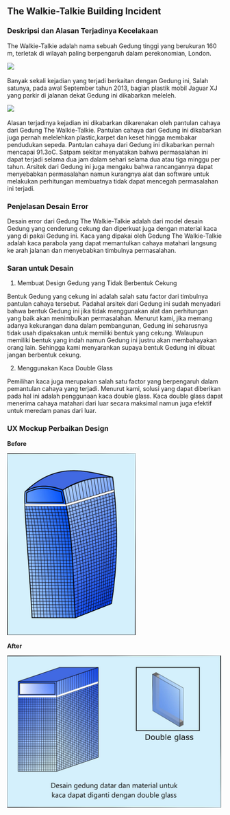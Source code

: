 ## The Walkie-Talkie Building Incident

### Deskripsi dan Alasan Terjadinya Kecelakaan

The Walkie-Talkie adalah nama sebuah Gedung tinggi yang berukuran 160 m, terletak di wilayah paling berpengaruh dalam perekonomian, London.

<img src="https://www.tandfonline.com/na101/home/literatum/publisher/tandf/journals/content/tbps20/2019/tbps20.v012.i04/19401493.2018.1538389/20190330/images/medium/tbps_a_1538389_f0001_oc.jpg" width="300">

Banyak sekali kejadian yang terjadi berkaitan dengan Gedung ini, Salah satunya, pada awal September tahun 2013, bagian plastik mobil Jaguar XJ yang parkir di jalanan dekat Gedung ini dikabarkan meleleh.

<img src="https://ichef.bbci.co.uk/news/800/media/images/69606000/jpg/_69606115_69601806.jpg" width="500">


Alasan terjadinya kejadian ini dikabarkan dikarenakan oleh pantulan cahaya dari Gedung The Walkie-Talkie. Pantulan cahaya dari Gedung ini dikabarkan juga pernah melelehkan plastic,karpet dan keset hingga membakar pendudukan sepeda. Pantulan cahaya dari Gedung ini dikabarkan pernah mencapai 91.3oC. Satpam sekitar menyatakan bahwa permasalahan ini dapat terjadi selama dua jam dalam sehari selama dua atau tiga minggu per tahun. Arsitek dari Gedung ini juga mengaku bahwa rancangannya dapat menyebabkan permasalahan namun kurangnya alat dan software untuk melakukan perhitungan membuatnya tidak dapat mencegah permasalahan ini terjadi.

### Penjelasan Desain Error

Desain error dari Gedung The Walkie-Talkie adalah dari model desain Gedung yang cenderung cekung dan diperkuat juga dengan material kaca yang di pakai Gedung ini. Kaca yang dipakai oleh Gedung The Walkie-Talkie adalah kaca parabola yang dapat memantulkan cahaya matahari langsung ke arah jalanan dan menyebabkan timbulnya permasalahan.

### Saran untuk Desain
1.	Membuat Design Gedung yang Tidak Berbentuk Cekung

Bentuk Gedung yang cekung ini adalah salah satu factor dari timbulnya pantulan cahaya tersebut. Padahal arsitek dari Gedung ini sudah menyadari bahwa bentuk Gedung ini jika tidak menggunakan alat dan perhitungan yang baik akan menimbulkan permasalahan. Menurut kami, jika memang adanya kekurangan dana dalam pembangunan, Gedung ini seharusnya tidak usah dipaksakan untuk memiliki bentuk yang cekung. Walaupun memiliki bentuk yang indah namun Gedung ini justru akan membahayakan orang lain. Sehingga kami menyarankan supaya bentuk Gedung ini dibuat jangan berbentuk cekung. 

2.	Menggunakan Kaca Double Glass

Pemilihan kaca juga merupakan salah satu factor yang berpengaruh dalam pemantulan cahaya yang terjadi. Menurut kami, solusi yang dapat diberikan pada hal ini adalah penggunaan kaca double glass. Kaca double glass dapat menerima cahaya matahari dari luar secara maksimal namun juga efektif untuk meredam panas dari luar.

### UX Mockup Perbaikan Design
**Before**

<img src="https://github.com/diyahanggraeny/IMK-Assignment1/blob/master/Task-1/improved-design/before-design.jpeg" width="300">

**After**

<img src="https://github.com/diyahanggraeny/IMK-Assignment1/blob/master/Task-1/improved-design/after-design.jpeg" width="500">
 



